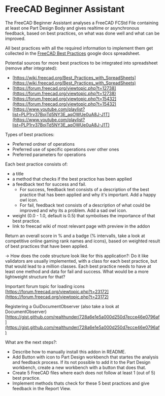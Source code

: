 # FreeCAD Beginner Assistant
The FreeCAD Beginner Assistant analyses a FreeCAD FCStd File containing at least one Part Design Body and gives realtime or asynchronous feedback, based on best practices, on what was done well and what can be improved.


All best practices with all the required information to implement them get collected in the [FreeCAD Best Practices](https://docs.google.com/spreadsheets/d/1ZreqK_yZHuSeZXfrCFB_nBAetcBOc8D6WC6QzSrWz-c) google docs spreadsheet.

Potential sources for more best practices to be integrated into spreadsheet (remove after integrated): 
- [https://wiki.freecad.org/Best_Practices_with_SpreadSheets](https://wiki.freecad.org/Best_Practices_with_SpreadSheets)
- [https://forum.freecad.org/viewtopic.php?t=12738](https://forum.freecad.org/viewtopic.php?t=12738)
- [https://forum.freecad.org/viewtopic.php?t=15432](https://forum.freecad.org/viewtopic.php?t=15432)
- [https://www.youtube.com/playlist?list=PLP1rv37BojTd5NY3E_aqOWUe0uA8J-J1T](https://www.youtube.com/playlist?list=PLP1rv37BojTd5NY3E_aqOWUe0uA8J-J1T)


Types of best practices:
- Preferred ordner of operations
- Preferred use of specific operations over other ones
- Preferred parameters for operations


Each best practice consists of:
  - a title
  - a method that checks if the best practice has been applied
  - a feedback text for success and fail.
    - For success, feedback text consists of a description of the best practice that has been applied and why it's important. Add a happy owl icon.
    - For fail, feedback text consists of a description of what could be improved and why its a problem. Add a sad owl icon.
  - weight (0.0 - 1.0, default is 0.5) that symbolises the importance of that best practice.
  - link to freecad wiki of most relevant page with preview in the addon


Return an overall score in % and a badge (% intervalls, take a look at competitive online gaming rank names and icons), based on weighted result of best practices that have been applied.


-> How does the code structure look like for this application?: Do it like validators are usually implemented, with a class for each best practice, but that would lead to a million classes. Each best practice needs to have at least one method and data for fail and success. What would be a more lightweight structure for that?

Important forum topic for loading icons 
[https://forum.freecad.org/viewtopic.php?t=23172](https://forum.freecad.org/viewtopic.php?t=23172)


Registering a GuiDocumentObserver (also take a look at DocumentObserver)
[https://gist.github.com/realthunder/728a6e1e5a000d250d7ecce46e0796af](https://gist.github.com/realthunder/728a6e1e5a000d250d7ecce46e0796af)


What are the next steps?:
- Describe how to manually install this addon in README.
- Add Button with icon to Part Design workbench that startes the analysis and feedback process. If its not possible to add it to the Part Design workbench, create a new workbench with a button that does that.
- Create 5 FreeCAD files where each does not follow at least 1 (out of 5) best practice. 
- Implement methods thats check for these 5 best practices and give feedback in the Report View.